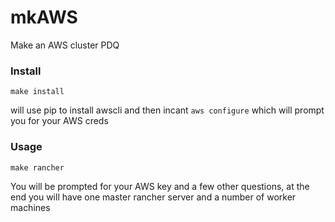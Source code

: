 # mkAWS

Make an AWS cluster PDQ

### Install

```
make install
```

will use pip to install awscli and then incant `aws configure` which will prompt you for your AWS creds

### Usage

```
make rancher
```

You will be prompted for your AWS key and a few other questions, at the end you will have one master rancher server and a number of worker machines
